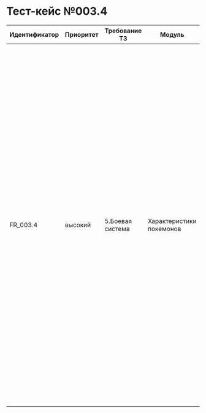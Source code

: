 # Тест-кейс №003.4


| Идентификатор | Приоритет |  Требование ТЗ  | Модуль | Шаги тест-кейса | Ожидаемый результат |
| ------ | ------ | ------ | ------ | ------ | ------ |
|     FR\_003.4    |  высокий  | 5\.Боевая система | Характеристики покемонов| **Проверка отображения характеристик покемонов и их влияния на бой.** <br><br>   Предусловие: Начат бой с покемонами разного уровня и с различными характеристиками.<br><br> 1\. Прокликать всех покемонов и проверить корректность отображения их характеристик. <br>2\. Сравнив уровни покемонов обеих сторон и суммы уровней покемонов, проверить правильность порядка ходов  <br>3\. Убедиться, что атака и защита покемонов влияют на исход боя в соответствии с их характеристиками, а тоесть урон и защита работают правильно | У каждого покемона отображается его название (сверху). У каждого покемона отображаются (слева/справа) следующие характеристики после нажатия на покемона: **Здоровье (HP)**  **Атака (Attack)**  **Защита (Defense)** **Уровень (Level):** от 1 до 5. **Cтихия (Element):** земля, вода, огонь, воздух. Первый ход выполняется игроком у которого сумма уровней покемонов выше, покемоном с более высоким уровнем. Если уровни одинаковы, порядок ходов определяется случайным образом. Атака, защита и стихия покемонов влияют на исход боя в соответствии с их характеристиками. Более сильные покемоны наносят больше урона, а защита уменьшает урон правильно.  Сильные и слабые стороны разных стихий корректно влияют на бой.|

 

